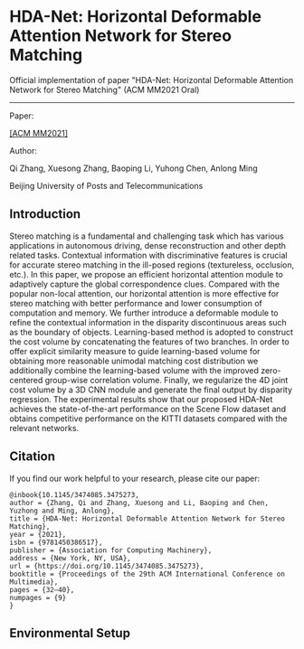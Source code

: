 # **HDA-Net: Horizontal Deformable Attention Network for Stereo Matching**

Official implementation of paper "HDA-Net: Horizontal Deformable Attention Network for Stereo Matching" (ACM MM2021 Oral)

------

Paper:

[[ACM MM2021]](https://dl.acm.org/doi/abs/10.1145/3474085.3475273)

Author:

Qi Zhang, Xuesong Zhang, Baoping Li, Yuhong Chen, Anlong Ming

Beijing University of Posts and Telecommunications

## Introduction

Stereo matching is a fundamental and challenging task which has various applications in autonomous driving, dense reconstruction and other depth related tasks. Contextual information with discriminative features is crucial for accurate stereo matching in the ill-posed regions (textureless, occlusion, etc.). In this paper, we propose an efficient horizontal attention module to adaptively capture the global correspondence clues. Compared with the popular non-local attention, our horizontal attention is more effective for stereo matching with better performance and lower consumption of computation and memory. We further introduce a deformable module to refine the contextual information in the disparity discontinuous areas such as the boundary of objects. Learning-based method is adopted to construct the cost volume by concatenating the features of two branches. In order to offer explicit similarity measure to guide learning-based volume for obtaining more reasonable unimodal matching cost distribution we additionally combine the learning-based volume with the improved zero-centered group-wise correlation volume. Finally, we regularize the 4D joint cost volume by a 3D CNN module and generate the final output by disparity regression. The experimental results show that our proposed HDA-Net achieves the state-of-the-art performance on the Scene Flow dataset and obtains competitive performance on the KITTI datasets compared with the relevant networks.

## Citation

If you find our work helpful to your research, please cite our paper:

```
@inbook{10.1145/3474085.3475273,
author = {Zhang, Qi and Zhang, Xuesong and Li, Baoping and Chen, Yuzhong and Ming, Anlong},
title = {HDA-Net: Horizontal Deformable Attention Network for Stereo Matching},
year = {2021},
isbn = {9781450386517},
publisher = {Association for Computing Machinery},
address = {New York, NY, USA},
url = {https://doi.org/10.1145/3474085.3475273},
booktitle = {Proceedings of the 29th ACM International Conference on Multimedia},
pages = {32–40},
numpages = {9}
}
```

## Environmental Setup
